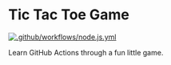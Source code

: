 # Tic Tac Toe Game

[![.github/workflows/node.js.yml](https://github.com/Amin-Khalaf/github-actions-for-ci/actions/workflows/node.js.yml/badge.svg?branch=main)](https://github.com/Amin-Khalaf/github-actions-for-ci/actions/workflows/node.js.yml)

Learn GitHub Actions through a fun little game.
